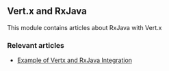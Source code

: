 ## Vert.x and RxJava

This module contains articles about RxJava with Vert.x

### Relevant articles
- [Example of Vertx and RxJava Integration](https://www.baeldung.com/vertx-rx-java)
